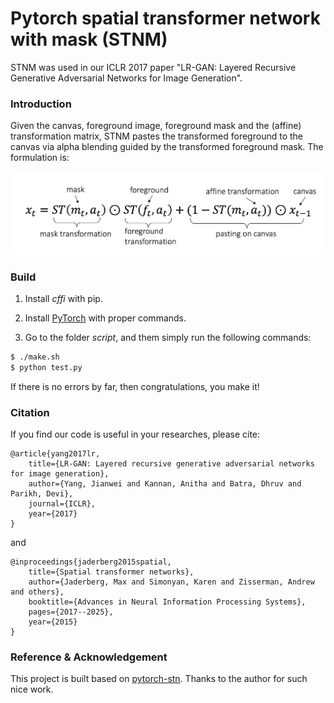 # Pytorch spatial transformer network with mask (STNM)

STNM was used in our ICLR 2017 paper "LR-GAN: Layered Recursive Generative Adversarial Networks for Image Generation".

### Introduction

Given the canvas, foreground image, foreground mask and the (affine) transformation matrix, STNM pastes the transformed foreground to the canvas via alpha blending guided by the transformed foreground mask. The formulation is:

<div style="color:#0000FF" align="center">
<img src="images/stnm_formula.png" width="650"/>
</div>

### Build

1. Install *cffi* with pip.

2. Install [PyTorch](http://pytorch.org/) with proper commands.

3. Go to the folder *script*, and them simply run the following commands:
```bash
$ ./make.sh
$ python test.py
```
If there is no errors by far, then congratulations, you make it!

### Citation
If you find our code is useful in your researches, please cite:

    @article{yang2017lr,
        title={LR-GAN: Layered recursive generative adversarial networks for image generation},
        author={Yang, Jianwei and Kannan, Anitha and Batra, Dhruv and Parikh, Devi},
        journal={ICLR},
        year={2017}
    }

and

    @inproceedings{jaderberg2015spatial,
        title={Spatial transformer networks},
        author={Jaderberg, Max and Simonyan, Karen and Zisserman, Andrew and others},
        booktitle={Advances in Neural Information Processing Systems},
        pages={2017--2025},
        year={2015}
    }

### Reference & Acknowledgement

This project is built based on [pytorch-stn](https://github.com/fxia22/stn.pytorch). Thanks to the author for such nice work.
